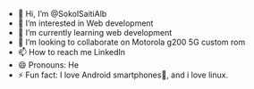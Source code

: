 - 👋 Hi, I’m @SokolSaitiAlb
- 👀 I’m interested in Web development 
- 🌱 I’m currently learning web development 
- 💞️ I’m looking to collaborate on Motorola g200 5G custom rom
- 📫 How to reach me LinkedIn 
- 😄 Pronouns: He
- ⚡ Fun fact: I love Android smartphones📱, and i love linux. 

<!---
SokolSaitiAlb/SokolSaitiAlb is a ✨ special ✨ repository because its `README.md` (this file) appears on your GitHub profile.
You can click the Preview link to take a look at your changes.
--->
